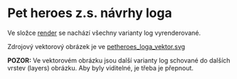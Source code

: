 # Pet heroes z.s. návrhy loga

Ve složce [render] se nachází všechny varianty log vyrenderované.

Zdrojový vektorový obrázek je ve [petheroes_loga_vektor.svg]

**POZOR:** Ve vektorovém obrázku jsou další varianty log schované do dalších vrstev (layers) obrázku.
Aby byly viditelné, je třeba je přepnout.

[render]:render
[petheroes_loga_vektor.svg]:petheroes_loga_vektor.svg
